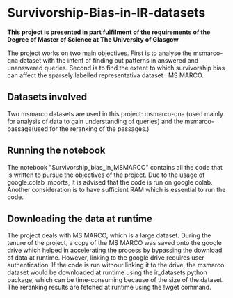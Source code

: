 # Survivorship-Bias-in-IR-datasets

**This project is presented in part fulfilment of the requirements of the Degree of Master of Science at The University of Glasgow**

The project works on two main objectives. First is to analyse the msmarco-qna dataset with the intent of finding out patterns in answered and unanswered queries. Second is to find the extent to which survivorship bias can affect the sparsely labelled representativa dataset : MS MARCO.

## Datasets involved
Two msmarco datasets are used in this project: msmarco-qna (used mainly for analysis of data to gain understanding of queries) and the msmarco-passage(used for the reranking of the passages.)

## Running the notebook
The notebook "Survivorship_bias_in_MSMARCO" contains all the code that is written to pursue the objectives of the project. Due to the usage of google.colab imports, it is advised that the code is run on google colab. Another consideration is to have sufficient RAM which is essential to run the code.

## Downloading the data at runtime
The project deals with MS MARCO, which is a large dataset. During the tenure of the project, a copy of the MS MARCO was saved onto the google drive which helped in accelerating the process by bypassing the download of data at runtime. However, linking to the google drive requires user authentication. If the code is run withour linking it to the drive, the msmarco dataset would be downloaded at runtime using the ir_datasets python  package, which can be time-consuming because of the size of the dataset. The reranking results are fetched at runtime using the !wget command.


